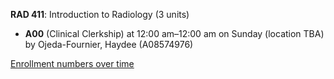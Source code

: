**RAD 411**: Introduction to Radiology (3 units)

- **A00** (Clinical Clerkship) at 12:00 am–12:00 am on Sunday (location TBA) by Ojeda-Fournier, Haydee (A08574976)

[Enrollment numbers over time](./RAD411.tsv)

